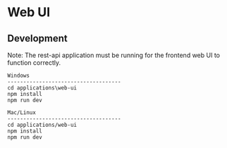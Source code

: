 # Web UI

## Development

Note: The rest-api application must be running for the frontend web UI to function correctly.

```
Windows
------------------------------------
cd applications\web-ui
npm install
npm run dev

Mac/Linux
------------------------------------
cd applications/web-ui
npm install
npm run dev
```
